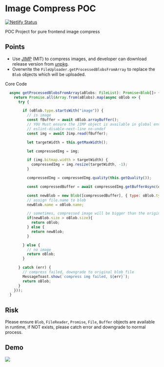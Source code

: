 # Image Compress POC

[![Netlify Status](https://api.netlify.com/api/v1/badges/f007d90f-49c9-4cf8-8ccb-ec83533c4eaf/deploy-status)](https://img-compress.demo.netlify.fornever.org)

POC Project for pure frontend image compress

## Points

* Use [JIMP](https://github.com/oliver-moran/jimp) (MIT) to compress images, and developer can download release version from [unpkg](https://unpkg.com/jimp@0.8.5/browser/lib/jimp.min.js).
* Overwrite the `FileUploader.getProcessedBlobsFromArray` to replace the `Blob` objects which will be uploaded.

Core Code

```javascript
  async getProcessedBlobsFromArray(aBlobs: FileList): Promise<Blob[]> {
    return Promise.all(Array.from(aBlobs).map(async oBlob => {
      try {

        if (oBlob.type.startsWith("image")) {
          // is image
          const fBuffer = await oBlob.arrayBuffer();
          // YOU Must ensure the JIMP object is available in global env.
          // eslint-disable-next-line no-undef
          const img = await Jimp.read(fBuffer);

          let targetWidth = this.getMaxWidth();

          let compressedImg = img;

          if (img.bitmap.width > targetWidth) {
            compressedImg = img.resize(targetWidth, -1);
          }

          compressedImg = compressedImg.quality(this.getQuality());

          const compressedBuffer = await compressedImg.getBufferAsync(oBlob.type);

          const newBlob = new Blob([compressedBuffer], { type: oBlob.type });
          // assign file.name to blob
          newBlob.name = oBlob.name;

          // sometimes, compressed image will be bigger than the original size
          if(newBlob.size > oBlob.size){
            return oBlob;
          } else {
            return newBlob;
          }

        } else {
          // no image
          return oBlob;
        }

      } catch (err) {
        // compress failed, downgrade to original blob file
        MessageToast.show(`compress img failed, ${err}`);
        return oBlob;
      }
    }));
  }
```

## Risk

Please ensure `Blob`, `FileReader`, `Promise`, `File`, `Buffer` objects are available in runtime, if NOT exists, please catch error and downgrade to normal process.

## Demo

[![](https://res.cloudinary.com/digf90pwi/image/upload/v1573539377/2019-11-12_14-15-55_ggmfdh.png)](https://img-compress.demo.netlify.fornever.org)

